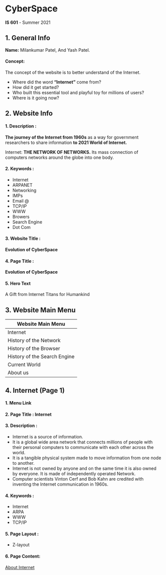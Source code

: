 # CyberSpace
**IS 601** - Summer 2021
## 1. General Info

**Name:** Milankumar Patel, And Yash Patel.
#### Concept:
The concept of the website is to better understand of the Internet.
* Where did the word **“Internet”** come from?
* How did it get started?
* Who built this essential tool and playful toy for millions of users?
* Where is it going now?

## 2. Website Info

#### 1. Description : 
**The journey of the Internet from 1960s** as a way for government researchers to share information **to 2021 World of Internet.**

Internet: **THE NETWORK OF NETWORKS.** Its mass connection of computers networks around the globe into one body.

#### 2. Keywords : 
* Internet 
* ARPANET
* Networking
* IMPs
* Email @
* TCP/IP
* WWW
* Browers
* Search Engine
* Dot Com

#### 3. Website Title :
**Evolution of CyberSpace**

#### 4. Page Title : 
**Evolution of CyberSpace**

#### 5. Hero Text
A Gift from Internet Titans for Humankind

## 3. Website Main Menu

|**Website Main Menu**       |
| -------------------------- |
|Internet                    |
|History of the Network      |
|History of the Browser      |
|History of the Search Engine|
|Current World               |
|About us                    |

## 4. Internet (Page 1)

#### 1. Menu Link

#### 2. Page Title : Internet

#### 3. Description : 

*	Internet is a source of information. 
*	It is a global wide area network that connects millions of people with their personal computers to communicate with each other across the world. 
*	It is a tangible physical system made to move information from one node to another.
* Internet is not owned by anyone and on the same time it is also owned by everyone. It is made of independently operated Network.
* Computer scientists Vinton Cerf and Bob Kahn are credited with inventing the Internet communication in 1960s.

#### 4. Keywords :
* Internet
* ARPA
* WWW
* TCP/IP

#### 5. Page Layout : 
* Z-layout

#### 6. Page Content:
[About Internet](https://github.com/Milan-36/CyberSpace/blob/abef746e3dcc8f794a5259648a95733add1c4934/InternetPage1.md)
























